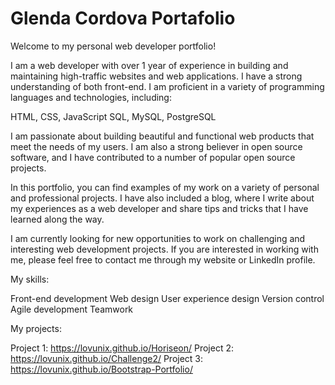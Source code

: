 # Glenda Cordova Portafolio

Welcome to my personal web developer portfolio!

I am a web developer with over 1 year of experience in building and maintaining high-traffic websites and web applications. I have a strong understanding of both front-end. I am proficient in a variety of programming languages and technologies, including:

HTML, CSS, JavaScript
SQL, MySQL, PostgreSQL

I am passionate about building beautiful and functional web products that meet the needs of my users. I am also a strong believer in open source software, and I have contributed to a number of popular open source projects.

In this portfolio, you can find examples of my work on a variety of personal and professional projects. I have also included a blog, where I write about my experiences as a web developer and share tips and tricks that I have learned along the way.

I am currently looking for new opportunities to work on challenging and interesting web development projects. If you are interested in working with me, please feel free to contact me through my website or LinkedIn profile.

My skills:

Front-end development
Web design
User experience design
Version control
Agile development
Teamwork

My projects:

Project 1: https://lovunix.github.io/Horiseon/
Project 2: https://lovunix.github.io/Challenge2/
Project 3: https://lovunix.github.io/Bootstrap-Portfolio/
